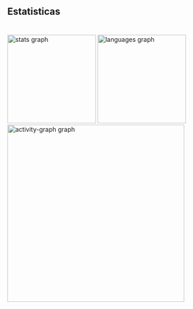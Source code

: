 <h2 align="left">Estatisticas</h2>

###

<br clear="both">

<div align="left">
  <img src="https://github-readme-stats.vercel.app/api?username=eacc-jr&hide_title=true&hide_rank=true&show_icons=true&include_all_commits=true&count_private=true&disable_animations=false&theme=vue-dark&locale=en&hide_border=true&order=1" height="200" alt="stats graph"  />
  <img src="https://github-readme-stats.vercel.app/api/top-langs?username=eacc-jr&locale=pt-br&hide_title=true&layout=compact&card_width=320&langs_count=5&theme=vue-dark&hide_border=true&order=2" height="200" alt="languages graph"  />
  <img src="https://github-readme-activity-graph.vercel.app/graph?username=eacc-jr&radius=16&theme=vue&area=true&order=5&hide_border=true&hide_title=true" height="400" alt="activity-graph graph"  />
</div>

###
